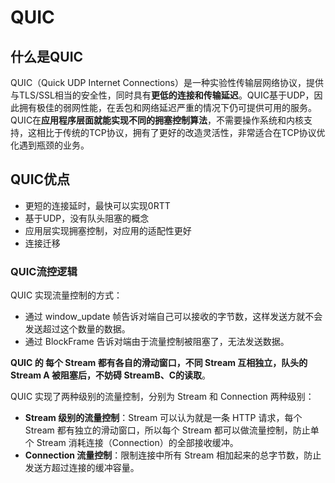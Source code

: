 # QUIC

## 什么是QUIC

QUIC（Quick UDP Internet Connections）是一种实验性传输层网络协议，提供与TLS/SSL相当的安全性，同时具有**更低的连接和传输延迟**。QUIC基于UDP，因此拥有极佳的弱网性能，在丢包和网络延迟严重的情况下仍可提供可用的服务。QUIC在**应用程序层面就能实现不同的拥塞控制算法**，不需要操作系统和内核支持，这相比于传统的TCP协议，拥有了更好的改造灵活性，非常适合在TCP协议优化遇到瓶颈的业务。

## QUIC优点

- 更短的连接延时，最快可以实现0RTT
- 基于UDP，没有队头阻塞的概念
- 应用层实现拥塞控制，对应用的适配性更好
- 连接迁移



### QUIC流控逻辑

QUIC 实现流量控制的方式：

- 通过 window_update 帧告诉对端自己可以接收的字节数，这样发送方就不会发送超过这个数量的数据。
- 通过 BlockFrame 告诉对端由于流量控制被阻塞了，无法发送数据。



**QUIC 的 每个 Stream 都有各自的滑动窗口，不同 Stream 互相独立，队头的 Stream A 被阻塞后，不妨碍 StreamB、C的读取**。

QUIC 实现了两种级别的流量控制，分别为 Stream 和 Connection 两种级别：

- **Stream 级别的流量控制**：Stream 可以认为就是一条 HTTP 请求，每个 Stream 都有独立的滑动窗口，所以每个 Stream 都可以做流量控制，防止单个 Stream 消耗连接（Connection）的全部接收缓冲。
- **Connection 流量控制**：限制连接中所有 Stream 相加起来的总字节数，防止发送方超过连接的缓冲容量。

